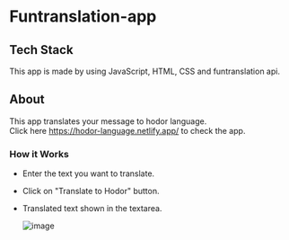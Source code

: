 # Funtranslation-app

## Tech Stack
This app is made by using JavaScript, HTML, CSS and funtranslation api.

## About
This app translates your message to hodor language.<br/> Click here https://hodor-language.netlify.app/ to check the app.

### How it Works
* Enter the text you want to translate.
* Click on "Translate to Hodor" button.
* Translated text shown in the textarea. </br>

  ![image](https://user-images.githubusercontent.com/110299602/208471791-593b0caa-dace-4d95-8f34-ef34c31f4398.png)

